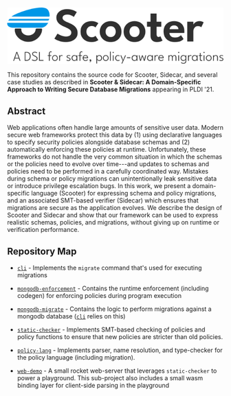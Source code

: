 ![Scooter: A DSL for policy-aware-migrations](./web-demo/static/img/scooter-copy.svg)

This repository contains the source code for Scooter, Sidecar, and several case studies as described in **Scooter & Sidecar: A Domain-Specific Approach to Writing Secure Database Migrations** appearing in PLDI '21.

## Abstract
Web applications often handle large amounts of sensitive user data.  Modern secure web frameworks protect this data by (1) using declarative languages to specify security policies alongside database schemas and (2) automatically enforcing these policies at runtime.  Unfortunately, these frameworks do not handle the very common situation in which the schemas or the policies need to evolve over time---and updates to schemas and policies need to be performed in a carefully coordinated way.  Mistakes during schema or policy migrations can unintentionally leak sensitive data or introduce privilege escalation bugs.  In this work, we present a domain-specific language (Scooter) for expressing schema and policy migrations, and an associated SMT-based verifier (Sidecar) which ensures that migrations are secure as the application evolves.  We describe the design of Scooter and Sidecar and show that our framework can be used to express realistic schemas, policies, and migrations, without giving up on runtime or verification performance.

## Repository Map

- [`cli`] - Implements the `migrate` command that's used for executing migrations

- [`mongodb-enforcement`] - Contains the runtime enforcement (including codegen) for enforcing policies during program execution

- [`mongodb-migrate`] - Contains the logic to perform migrations against a mongodb database ([`cli`] relies on this)

- [`static-checker`] - Implements SMT-based checking of policies and policy functions to ensure that new policies are stricter than old policies.

- [`policy-lang`] - Implements parser, name resolution, and type-checker for the policy language (including migration).

- [`web-demo`] - A small rocket web-server that leverages `static-checker` to power a playground. This sub-project also includes a small wasm binding layer for client-side parsing in the playground

[`cli`]: ./cli
[`mongodb-enforcement`]: ./mongodb-enforcement
[`mongodb-migrate`]: ./mongodb-migrate
[`static-checker`]: ./static-checker
[`policy-lang`]: ./policy-lang
[`web-demo`]: ./policy-lang

